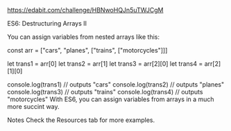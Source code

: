 https://edabit.com/challenge/HBNwoHQJn5uTWJCgM

ES6: Destructuring Arrays II

You can assign variables from nested arrays like this:

const arr = ["cars", "planes", ["trains", ["motorcycles"]]]

let trans1 = arr[0]
let trans2 = arr[1]
let trans3 = arr[2][0]
let trans4 = arr[2][1][0]

console.log(trans1) // outputs "cars"
console.log(trans2) // outputs "planes"
console.log(trans3) // outputs "trains"
console.log(trans4) // outputs "motorcycles"
With ES6, you can assign variables from arrays in a much more succint way.

Notes
Check the Resources tab for more examples.
